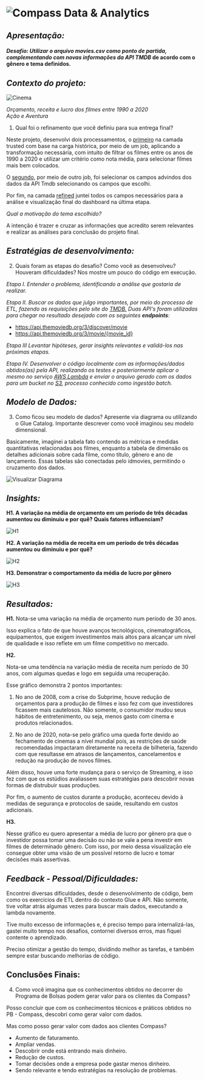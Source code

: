 # ![Compass](images/icon-compass.png) **Data & Analytics**

## _Apresentação:_

#### _Desafio: Utilizar o arquivo movies.csv como ponto de partida, complementando com novas informações da API TMDB_ de acordo com o gênero e tema definidos.

## _Contexto do projeto:_

![Cinema](images/movies.jpg)

_Orçamento, receita e lucro dos filmes entre 1990 a 2020_ <br>
_Ação e Aventura_
<br>

1. Qual foi o refinamento que você definiu para sua entrega final?

Neste projeto, desenvolvi dois processamentos, o [primeiro](<../Desafio/etapa-3/tarefa_03/trusted_job_csv.pyrefined_job.py>) na camada trusted com base na carga histórica, por meio de um job, aplicando a transformação necessária, com intuito de filtrar os filmes entre os anos de 1990 a 2020 e utilizar um critério como nota média, para selecionar filmes mais bem colocados.

O [segundo](<../Desafio/etapa-3/tarefa_03/trusted_job_api.py.py>), por meio de outro job, foi selecionar os campos advindos dos dados da API Tmdb selecionando os campos que escolhi.

Por fim, na camada [refined](<../Desafio/etapa-3/tarefa_05/refined_job.py>) juntei todos os campos necessários para a análise e visualização final do dashboard na última etapa.

_Qual a motivação do tema escolhido?_ 

A intenção é trazer e cruzar as informações que acredito serem relevantes e realizar as análises para conclusão do projeto final.

## _Estratégias de desenvolvimento:_

2. Quais foram as etapas do desafio? Como você as desenvolveu? 
Houveram dificuldades? Nos mostre um pouco do código em execução.

_Etapa I. Entender o problema, identificando a análise que gostaria de realizar._

_Etapa II. Buscar os dados que julgo importantes, por meio do processo de ETL, fazendo as requisições pelo site do <a href="https://developer.themoviedb.org/reference/intro/getting-started" target="_blank">TMDB.</a> Duas API's foram utilizadas para chegar no resultado desejado com os seguintes ***endpoints***:_

* https://api.themoviedb.org/3/discover/movie
* https://api.themoviedb.org/3/movie/{movie_id}

_Etapa III Levantar hipóteses, gerar insights relevantes e validá-los nas próximas etapas._

_Etapa IV. Desenvolver o código localmente com as informações/dados obtidos(as) pela API, realizando os testes e posteriormente aplicar o mesmo no serviço <a href="https://aws.amazon.com/pt/lambda/" target="_blank">AWS Lambda</a> e enviar o arquivo gerado com os dados para um bucket no <a href="https://aws.amazon.com/pt/s3/" target="_blank">S3</a>, processo conhecido como ingestão batch._

## _Modelo de Dados:_

3. Como ficou seu modelo de dados? Apresente via diagrama ou utilizando o Glue Catalog. Importante descrever como você imaginou seu modelo dimensional.

Basicamente, imaginei a tabela fato contendo as métricas e medidas quantitativas relacionadas aos filmes, enquanto a tabela de dimensão os detalhes adicionais sobre cada filme, como título, gênero e ano de lançamento. Essas tabelas são conectadas pelo idmovies, permitindo o cruzamento dos dados.

![Visualizar Diagrama](<../Desafio/etapa-3/tarefa_04/modelagem_multidim.png>)

## _Insights:_

**H1. A variação na média de orçamento em um período de três décadas aumentou ou diminuiu e por quê? Quais fatores influenciam?**

![H1](images/h1.jpg)

**H2. A variação na média de receita em um período de três décadas aumentou ou diminuiu e por quê?**

![H2](images/h2.jpg)

**H3. Demonstrar o comportamento da média de lucro por gênero**

![H3](images/h3.jpg)

## _Resultados:_

**H1.** Nota-se uma variação na média de orçamento num período de 30 anos.

Isso explica o fato de que houve avanços tecnológicos, cinematográficos, equipamentos, que exigem investimentos mais altos para alcançar um nível de qualidade e isso reflete em um filme competitivo no mercado.

**H2.**

Nota-se uma tendência na variação média de receita num período de 30 anos, com algumas quedas e logo em seguida uma recuperação.

Esse gráfico demonstra 2 pontos importantes:

1. No ano de 2008, com a crise do Subprime, houve redução de orçamentos para a produção de filmes e isso fez com que investidores ficassem mais cautelosos. Não somente, o consumidor mudou seus hábitos de entretenimento, ou seja, menos gasto com cinema e produtos relacionados.

2. No ano de 2020, nota-se pelo gráfico uma queda forte devido ao fechamento de cinemas a nível mundial pois, as restrições de saúde recomendadas impactaram diretamente na receita de bilheteria, fazendo com que resultasse em atrasos de lançamentos, cancelamentos e redução na produção de novos filmes.

Além disso, houve uma forte mudança para o serviço de Streaming, e isso fez com que os estúdios avaliassem suas estratégias para descobrir novas formas de distrubuir suas produções. 

Por fim, o aumento de custos durante a produção, aconteceu devido à medidas de segurança e protocolos de saúde, resultando em custos adicionais.

**H3.**

Nesse gráfico eu quero apresentar a média de lucro por gênero pra que o investidor possa tomar uma decisão ou não se vale a pena investir em filmes de determinado gênero. Com isso, por meio dessa visualização ele consegue obter uma visão de um possível retorno de lucro e tomar decisões mais assertivas.


## _Feedback - Pessoal/Dificuldades:_

Encontrei diversas dificuldades, desde o desenvolvimento de código, bem como os exercícios de ETL dentro do contexto Glue e API. Não somente, tive voltar atrás algumas vezes para buscar mais dados, executando a lambda novamente.

Tive muito excesso de informações e, é preciso tempo para internalizá-las, gastei muito tempo nos desafios, contornei diversos erros, mas fiquei contente o aprendizado.

Preciso otimizar a gestão do tempo, dividindo melhor as tarefas, e também sempre estar buscando melhorias de código.

## Conclusões Finais:

4. Como você imagina que os conhecimentos obtidos no decorrer do Programa de Bolsas podem gerar valor para os clientes da Compass? 

Posso concluir que com os conhecimentos técnicos e práticos obtidos no PB - Compass, descobri como gerar valor com dados.

Mas como posso gerar valor com dados aos clientes Compass?

- Aumento de faturamento.
- Ampliar vendas.
- Descobrir onde está entrando mais dinheiro.
- Redução de custos.
- Tomar decisões onde a empresa pode gastar menos dinheiro.
- Sendo relevante e tendo estratégias na resolução de problemas.